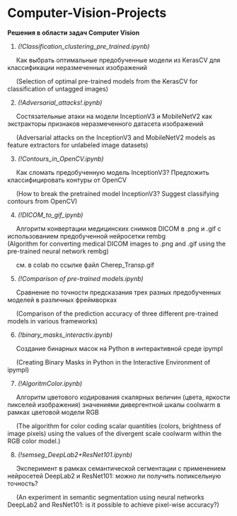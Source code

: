 # Computer-Vision-Projects
<b>Решения в области задач Computer Vision</b>

1. <i>(!Classification_clustering_pre_trained.ipynb)</i><br>
<p style="text-indent: 20px;">  
   Как выбрать оптимальные предобученные модели из KerasCV для классификации неразмеченных изображений <br> 
</p>
<p style="text-indent: 20px;">  
  (Selection of optimal pre-trained models from the KerasCV for classification of untagged images)

2. <i>(!Adversarial_attacks!.ipynb)</i><br>
<p style="text-indent: 20px;">  
   Состязательные атаки на модели InceptionV3 и MobileNetV2 как экстракторы признаков неразмеченного  датасета изображений <br>
</p>
<p style="text-indent: 20px;">
    (Adversarial attacks on the InceptionV3 and MobileNetV2 models as feature extractors for unlabeled image datasets)

3. <i>(!Сontours_in_OpenCV.ipynb)</i><br>
<p style="text-indent: 20px;">
   Как сломать предобученную модель InceptionV3? Предложить классифицировать контуры от OpenCV <br> 
</p>
<p style="text-indent: 20px;">  
  (How to break the pretrained model InceptionV3? Suggest classifying contours from OpenCV)

4. <i>(!DICOM_to_gif_ipynb)</i><br>
<p style="text-indent: 20px;">
   Алгоритм конвертации медицинских снимков DICOM в .png и .gif с использованием предобученной нейросетки rembg <br> (Algorithm for converting medical DICOM images to .png and .gif using the pre-trained neural network rembg)
</p>
<p style="text-indent: 20px;">
   см. в colab по ссылке файл Cherep_Transp.gif

5. <i>(!Comparison of pre-trained models.ipynb)</i><br>
<p style="text-indent: 20px;">
   Сравнение по точности предсказания трех разных предобученных моделей в различных фреймворках <br> 
</p>
<p style="text-indent: 20px;">
  (Comparison of the prediction accuracy of three different pre-trained models in various frameworks)  

6. <i>(!binary_masks_interactiv.ipynb)</i><br>
<p style="text-indent: 20px;">
   Создание бинарных масок на Python в интерактивной среде ipympl
</p>
<p style="text-indent: 20px;">
   (Creating Binary Masks in Python in the Interactive Environment of ipympl)

  
7. <i>(!AlgoritmColor.ipynb)</i><br>
<p style="text-indent: 20px;">
    Алгоритм цветового кодирования скалярных величин (цвета, яркости пикселей изображения) значениями дивергентной шкалы coolwarm в рамках цветовой модели RGB
</p>
<p style="text-indent: 20px;">
    (The algorithm for color coding scalar quantities (colors, brightness of image pixels) using the values of the divergent scale coolwarm within the RGB color model.)
</p>


8. <i>(!semseg_DeepLab2+ResNet101.ipynb)</i><br>
<p style="text-indent: 20px;">
   Эксперимент в рамках семантической сегментации с применением нейросетей DeepLab2 и ResNet101: можно ли получить попиксельную точность?
</p>
<p style="text-indent: 20px;">
(An experiment in semantic segmentation using neural networks DeepLab2 and ResNet101: is it possible to achieve pixel-wise accuracy?)
</p>
